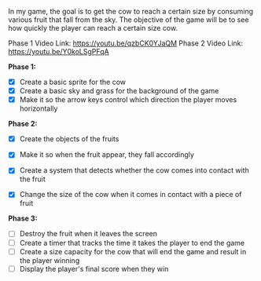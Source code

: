 In my game, the goal is to get the cow to reach
a certain size by consuming various fruit that
fall from the sky. The objective of the game will
be to see how quickly the player can reach a
certain size cow.

Phase 1 Video Link: https://youtu.be/qzbCK0YJaQM
Phase 2 Video Link: https://youtu.be/Y0koLSgPFqA



**Phase 1:**
- [X] Create a basic sprite for the cow
- [X] Create a basic sky and grass for the background of the game
- [X] Make it so the arrow keys control which direction the player moves horizontally

**Phase 2:**
- [X] Create the objects of the fruits
- [X] Make it so when the fruit appear, they fall accordingly
- [X] Create a system that detects whether the cow comes into contact with the fruit
- [X] Change the size of the cow when it comes in contact with a piece of fruit


**Phase 3:**
- [ ] Destroy the fruit when it leaves the screen
- [ ] Create a timer that tracks the time it takes the player to end the game
- [ ] Create a size capacity for the cow that will end the game and result in the player winning
- [ ] Display the player's final score when they win
